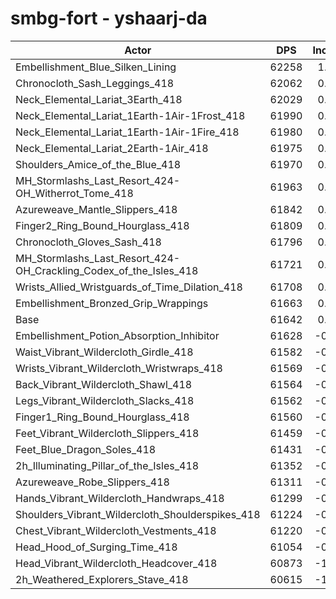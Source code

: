# smbg-fort - yshaarj-da
| Actor | DPS | Increase |
|---|:---:|:---:|
|Embellishment_Blue_Silken_Lining|62258|1.00%|
|Chronocloth_Sash_Leggings_418|62062|0.68%|
|Neck_Elemental_Lariat_3Earth_418|62029|0.63%|
|Neck_Elemental_Lariat_1Earth-1Air-1Frost_418|61990|0.56%|
|Neck_Elemental_Lariat_1Earth-1Air-1Fire_418|61980|0.55%|
|Neck_Elemental_Lariat_2Earth-1Air_418|61975|0.54%|
|Shoulders_Amice_of_the_Blue_418|61970|0.53%|
|MH_Stormlashs_Last_Resort_424-OH_Witherrot_Tome_418|61963|0.52%|
|Azureweave_Mantle_Slippers_418|61842|0.32%|
|Finger2_Ring_Bound_Hourglass_418|61809|0.27%|
|Chronocloth_Gloves_Sash_418|61796|0.25%|
|MH_Stormlashs_Last_Resort_424-OH_Crackling_Codex_of_the_Isles_418|61721|0.13%|
|Wrists_Allied_Wristguards_of_Time_Dilation_418|61708|0.11%|
|Embellishment_Bronzed_Grip_Wrappings|61663|0.03%|
|Base|61642|0.00%|
|Embellishment_Potion_Absorption_Inhibitor|61628|-0.02%|
|Waist_Vibrant_Wildercloth_Girdle_418|61582|-0.10%|
|Wrists_Vibrant_Wildercloth_Wristwraps_418|61569|-0.12%|
|Back_Vibrant_Wildercloth_Shawl_418|61564|-0.13%|
|Legs_Vibrant_Wildercloth_Slacks_418|61562|-0.13%|
|Finger1_Ring_Bound_Hourglass_418|61560|-0.13%|
|Feet_Vibrant_Wildercloth_Slippers_418|61459|-0.30%|
|Feet_Blue_Dragon_Soles_418|61431|-0.34%|
|2h_Illuminating_Pillar_of_the_Isles_418|61352|-0.47%|
|Azureweave_Robe_Slippers_418|61311|-0.54%|
|Hands_Vibrant_Wildercloth_Handwraps_418|61299|-0.56%|
|Shoulders_Vibrant_Wildercloth_Shoulderspikes_418|61224|-0.68%|
|Chest_Vibrant_Wildercloth_Vestments_418|61220|-0.68%|
|Head_Hood_of_Surging_Time_418|61054|-0.95%|
|Head_Vibrant_Wildercloth_Headcover_418|60873|-1.25%|
|2h_Weathered_Explorers_Stave_418|60615|-1.67%|
